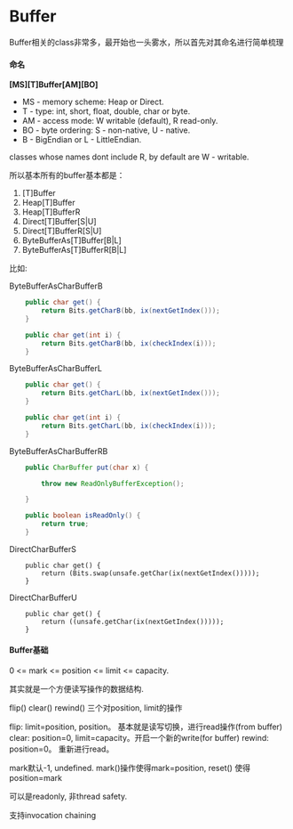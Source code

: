 # Buffer

Buffer相关的class非常多，最开始也一头雾水，所以首先对其命名进行简单梳理

#### 命名

**[MS][T]Buffer[AM][BO]**

- MS - memory scheme: Heap or Direct.
- T - type: int, short, float, double, char or byte.
- AM - access mode: W writable (default), R read-only.
- BO - byte ordering: S - non-native, U - native.
- B - BigEndian or L - LittleEndian.

classes whose names dont include R, by default are W - writable.

所以基本所有的buffer基本都是：

1. [T]Buffer
2. Heap[T]Buffer
3. Heap[T]BufferR
4. Direct[T]Buffer[S|U]
5. Direct[T]BufferR[S|U]
6. ByteBufferAs[T]Buffer[B|L]
7. ByteBufferAs[T]BufferR[B|L]

比如:

ByteBufferAsCharBufferB

```java
    public char get() {
        return Bits.getCharB(bb, ix(nextGetIndex()));
    }

    public char get(int i) {
        return Bits.getCharB(bb, ix(checkIndex(i)));
    }
```

ByteBufferAsCharBufferL

```java
    public char get() {
        return Bits.getCharL(bb, ix(nextGetIndex()));
    }

    public char get(int i) {
        return Bits.getCharL(bb, ix(checkIndex(i)));
    }
```

ByteBufferAsCharBufferRB

```java
    public CharBuffer put(char x) {

        throw new ReadOnlyBufferException();

    }

    public boolean isReadOnly() {
        return true;
    }
```

DirectCharBufferS

```
    public char get() {
        return (Bits.swap(unsafe.getChar(ix(nextGetIndex()))));
    }
```

DirectCharBufferU

```
    public char get() {
        return ((unsafe.getChar(ix(nextGetIndex()))));
    }
```

#### Buffer基础

0 <= mark <= position <= limit <= capacity.

其实就是一个方便读写操作的数据结构.

flip() clear() rewind() 三个对position, limit的操作

flip: limit=position, position。 基本就是读写切换，进行read操作(from buffer)
clear: position=0, limit=capacity。开启一个新的write(for buffer)
rewind: position=0。 重新进行read。

mark默认-1, undefined.  mark()操作使得mark=position, reset() 使得 position=mark

可以是readonly, 非thread safety.

支持invocation chaining

